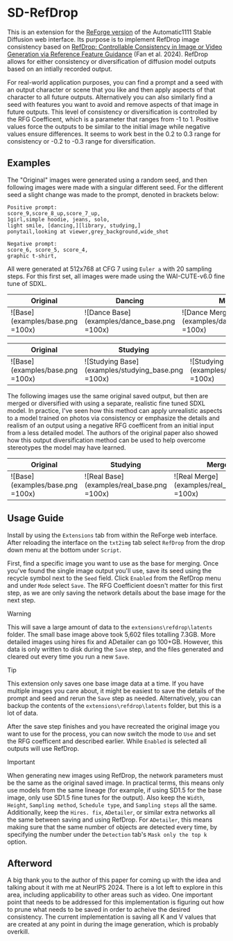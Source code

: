 # SD-RefDrop
This is an extension for the [ReForge version](https://github.com/Panchovix/stable-diffusion-webui-reForge) of the Automatic1111 Stable Diffusion web interface. Its purpose is to implement RefDrop image consistency based on [RefDrop: Controllable Consistency in Image or Video Generation via Reference Feature Guidance](https://arxiv.org/abs/2405.17661) (Fan et al. 2024). RefDrop allows for either consistency or diversification of diffusion model outputs based on an intially recorded output. 

For real-world application purposes, you can find a prompt and a seed with an output character or scene that you like and then apply aspects of that character to all future outputs. Alternatively you can also similarly find a seed with features you want to avoid and remove aspects of that image in future outputs. This level of consistency or diversification is controlled by the RFG Coefficent, which is a parameter that ranges from -1 to 1. Positive values force the outputs to be similar to the initial image while negative values ensure differences. It seems to work best in the 0.2 to 0.3 range for consistency or -0.2 to -0.3 range for diversification.

## Examples
The "Original" images were generated using a random seed, and then following images were made with a singular different seed. For the different seed a slight change was made to the prompt, denoted in brackets below:
```
Positive prompt:
score_9,score_8_up,score_7_up,
1girl,simple hoodie, jeans, solo,
light smile, [dancing,][library, studying,]
ponytail,looking at viewer,grey_background,wide_shot

Negative prompt:
score_6, score_5, score_4,
graphic t-shirt,
```
All were generated at 512x768 at CFG 7 using `Euler a` with 20 sampling steps. For this first set, all images were made using the WAI-CUTE-v6.0 fine tune of SDXL.

| Original | Dancing | Merge | Diversification |
| -------- | -------- | -------- | -------- |
| ![Base](examples/base.png =100x) | ![Dance Base](examples/dance_base.png =100x) | ![Dance Merge](examples/dance_merge.png =100x) | ![Dance Diff](examples/dance_diff.png =100x) |

| Original | Studying | Merge | Diversification |
| -------- | -------- | -------- | -------- |
| ![Base](examples/base.png =100x) | ![Studying Base](examples/studying_base.png =100x) | ![Studying Merge](examples/studying_merge.png =100x) | ![Studying Diff](examples/studying_diff.png =100x) |

The following images use the same original saved output, but then are merged or diversified with using a separate, realistic fine tuned SDXL model. In practice, I've seen how this method can apply unrealistic aspects to a model trained on photos via consistency or emphasize the details and realism of an output using a negative RFG coefficent from an initial input from a less detailed model. The authors of the original paper also showed how this output diversification method can be used to help overcome stereotypes the model may have learned.

| Original | Studying | Merge | Diversification |
| -------- | -------- | -------- | -------- |
| ![Base](examples/base.png =100x) | ![Real Base](examples/real_base.png =100x) | ![Real Merge](examples/real_merge.png =100x) | ![Real Diff](examples/real_diff.png =100x) |

## Usage Guide
Install by using the `Extensions` tab from within the ReForge web interface. After reloading the interface on the `txt2img` tab select `RefDrop` from the drop down menu at the bottom under `Script`.

First, find a specific image you want to use as the base for merging. Once you've found the single image output you'll use, save its seed using the recycle symbol next to the `Seed` field. Click `Enabled` from the RefDrop menu and under `Mode` select `Save`. The RFG Coefficient doesn't matter for this first step, as we are only saving the network details about the base image for the next step.

> [!WARNING]
> This will save a large amount of data to the `extensions\refdrop\latents` folder. The small base image above took 5,602 files totalling 7.3GB. More detailed images using hires fix and ADetailer can go 100+GB. However, this data is only written to disk during the `Save` step, and the files generated and cleared out every time you run a new `Save`.

> [!TIP]
> This extension only saves one base image data at a time. If you have multiple images you care about, it might be easiest to save the details of the prompt and seed and rerun the `Save` step as needed. Alternatively, you can backup the contents of the `extensions\refdrop\latents` folder, but this is a lot of data.

After the save step finishes and you have recreated the original image you want to use for the process, you can now switch the mode to `Use` and set the RFG coefficent and described earlier. While `Enabled` is selected all outputs will use RefDrop.

> [!IMPORTANT]
> When generating new images using RefDrop, the network parameters must be the same as the original saved image. In practical terms, this means only use models from the same lineage (for example, if using SD1.5 for the base image, only use SD1.5 fine tunes for the output). Also keep the `Width`, `Height`, `Sampling method`, `Schedule type`, and `Sampling steps` all the same. Additionally, keep the `Hires. fix`, `ADetailer`, or similar extra networks all the same between saving and using RefDrop. For `ADetailer`, this means making sure that the same number of objects are detected every time, by specifying the number under the `Detection` tab's `Mask only the top k` option.

## Afterword
A big thank you to the author of this paper for coming up with the idea and talking about it with me at NeurIPS 2024. There is a lot left to explore in this area, including applicability to other areas such as video. One important point that needs to be addressed for this implementation is figuring out how to prune what needs to be saved in order to acheive the desired consistency. The current implementation is saving all K and V values that are created at any point in during the image generation, which is probably overkill.